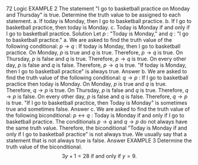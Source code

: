 72 Logic
EXAMPLE 2
The statement "I go to basketball practice on Monday and Thursday" is true. Determine the truth value to be assigned to each statement.
a. If today is Monday, then I go to basketball practice.
b. If I go to basketball practice, then today is Monday.
c. Today is Monday if and only if I go to basketball practice.
Solution Let $p$ : "Today is Monday,"
and $q$ : "I go to basketball practice."
a. We are asked to find the truth value of the following conditional: $p \rightarrow q$ : If today is Monday, then I go to basketball practice.
On Monday, $p$ is true and $q$ is true. Therefore, $p \rightarrow q$ is true.
On Thursday, $p$ is false and $q$ is true. Therefore, $p \rightarrow q$ is true.
On every other day, $p$ is false and $q$ is false. Therefore, $p \rightarrow q$ is true.
"If today is Monday, then I go to basketball practice" is always true. Answer
b. We are asked to find the truth value of the following conditional:
$q \rightarrow p$ : If I go to basketball practice then today is Monday.
On Monday, $p$ is true and $q$ is true. Therefore, $q \rightarrow p$ is true.
On Thursday, $p$ is false and $q$ is true. Therefore, $q \rightarrow p$ is false.
On every other day, $p$ is false and $q$ is false. Therefore, $q \rightarrow p$ is true.
"If I go to basketball practice, then Today is Monday" is sometimes true and sometimes false. Answer
c. We are asked to find the truth value of the following biconditional: $p \leftrightarrow q$ : Today is Monday if and only if I go to basketball practice.
The conditionals $p \rightarrow q$ and $q \rightarrow p$ do not always have the same truth value. Therefore, the biconditional "Today is Monday if and only if I go to basketball practice" is not always true. We usually say that a statement that is not always true is false. Answer
EXAMPLE 3
Determine the truth value of the biconditional.
$$
3 y+1=28 \text { if and only if } y=9 .
$$